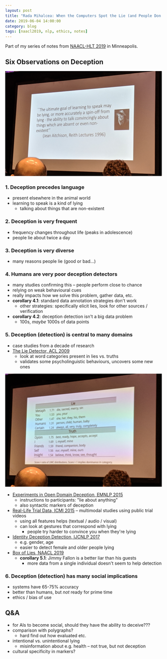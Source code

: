 ```yaml
---
layout: post
title: "Rada Mihalcea: When the Computers Spot the Lie (and People Don't)"
date: 2019-06-04 14:00:00
category: blog
tags: [naacl2019, nlp, ethics, notes]
---
```


Part of my series of notes from [NAACL-HLT 2019](https://naacl2019.org/) in Minneapolis.

## Six Observations on Deception

![aitchison](/assets/images/2019-naacl/aitchison.jpg "aitchison")

### 1. Deception precedes language
* present elsewhere in the animal world
* learning to speak is a kind of lying
    * talking about things that are non-existent

### 2. Deception is very frequent
* frequency changes throughout life (peaks in adolescence)
* people lie about twice a day

### 3. Deception is very diverse
* many reasons people lie (good or bad...)

### 4. Humans are very poor deception detectors
* many studies confirming this – people perform close to chance
* relying on weak behavioural cues
* really impacts how we solve this problem, gather data, etc.
* **corollary 4.1**: standard data annotation strategies don't work
    * other strategies: specifically elicit lies, look for other sources / verification
* **corollary 4.2**: deception detection isn't a big data problem
    * 100s, *maybe* 1000s of data points

### 5. Deception (detection) is central to many domains
* case studies from a decade of research
* [The Lie Detector, ACL 2009](https://www.aclweb.org/anthology/P09-2078)
    * look at word categories present in lies vs. truths
    * validates some psycholinguistic behaviours, uncovers some new ones

![words](/assets/images/2019-naacl/words.jpg "words")

* [Experiments in Open Domain Deception, EMNLP 2015](https://aclweb.org/anthology/D15-1133)
    * instructions to participants: "lie about anything"
    * also syntactic markers of deception
* [Real-Life Trial Data, ICMI 2015](https://dl.acm.org/citation.cfm?id=2820758) – multimodal studies using public trial videos
    * using all features helps (textual / audio / visual)
    * can look at gestures that correspond with lying
        * people try harder to convince you when they're lying
* [Identity Deception Detection, IJCNLP 2017](https://www.aclweb.org/anthology/papers/I/I17/I17-1089/)
    * e.g. gender, age
    * easier to detect female and older people lying
* [Box of Lies, NAACL 2019](https://www.aclweb.org/anthology/N19-1175)
    * **corollary 5.1**: Jimmy Fallon is a better liar than his guests
        * more data from a single individual doesn't seem to help detection

### 6. Deception (detection) has many social implications
* systems have 65-75% accuracy
* better than humans, but *not* ready for prime time
* ethics / bias of use

## Q&A
* for AIs to become social, should they have the ability to deceive???
* comparison with polygraphs?
    * hard find out how evaluated etc.
* intentional vs. unintentional lying
    * misinformation about e.g. health – not true, but not deception
* cultural specificity in markers?
